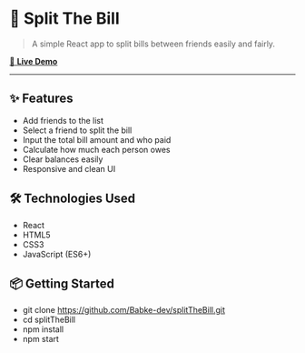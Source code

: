# 💸 Split The Bill
> A simple React app to split bills between friends easily and fairly.

[🚀 **Live Demo**](https://far-away-xi-dun.vercel.app/)

---

## ✨ Features
- Add friends to the list
- Select a friend to split the bill
- Input the total bill amount and who paid
- Calculate how much each person owes
- Clear balances easily
- Responsive and clean UI

## 🛠️ Technologies Used
- React
- HTML5
- CSS3
- JavaScript (ES6+)

## 📦 Getting Started

- git clone https://github.com/Babke-dev/splitTheBill.git
- cd splitTheBill
- npm install
- npm start

